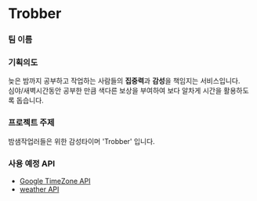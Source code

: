 # Trobber
### 팀 이름

### 기획의도
늦은 밤까지 공부하고 작업하는 사람들의 <b>집중력</b>과 <b>감성</b>을 책임지는 서비스입니다.<br/>
심야/새벽시간동안 공부한 만큼 색다른 보상을 부여하여 보다 알차게 시간을 활용하도록 돕습니다. 

### 프로젝트 주제
밤샘작업러들은 위한 감성타이머 'Trobber' 입니다.

### 사용 예정 API
- [Google TimeZone API](https://developers.google.com/maps/documentation/timezone/overview)
- [weather API](https://openweathermap.org/api)
